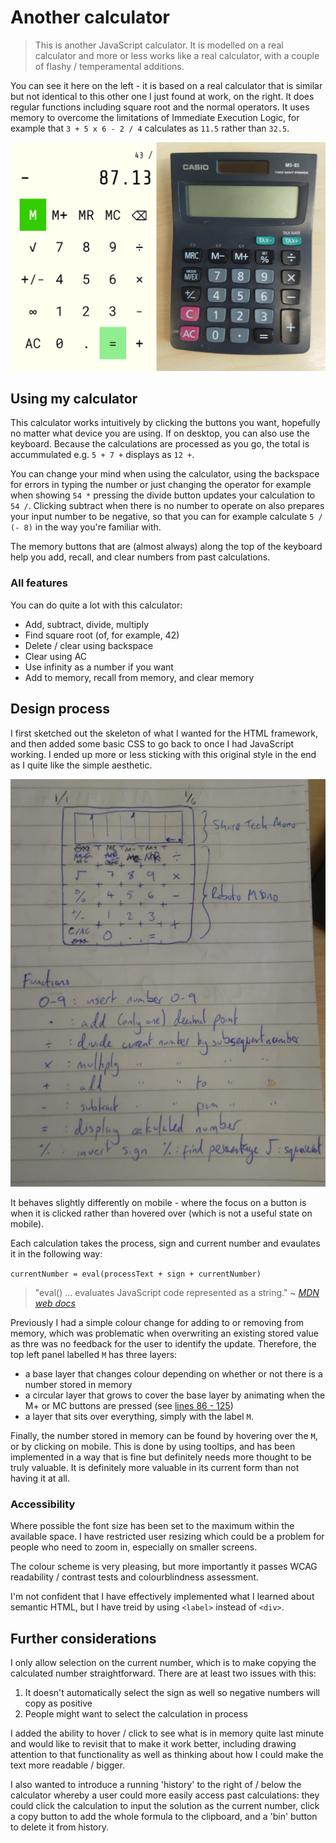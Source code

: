# Another calculator

> This is another JavaScript calculator. It is modelled on a real calculator and more or less works like a real calculator, with a couple of flashy / temperamental additions.

You can see it here on the left - it is based on a real calculator that is similar but not identical to this other one I just found at work, on the right. It does regular functions including square root and the normal operators. It uses memory to overcome the limitations of Immediate Execution Logic, for example that `3 + 5 x 6 - 2 / 4` calculates as `11.5` rather than `32.5`.

![My calculator next to a real one](https://github.com/jackherizsmith/calculator/blob/master/Calculator%20template.jpeg)

## Using my calculator
This calculator works intuitively by clicking the buttons you want, hopefully no matter what device you are using. If on desktop, you can also use the keyboard. Because the calculations are processed as you go, the total is accummulated e.g. `5 + 7 +` displays as `12 +`.

You can change your mind when using the calculator, using the backspace for errors in typing the number or just changing the operator for example when showing `54 *` pressing the divide button updates your calculation to `54 /`. Clicking subtract when there is no number to operate on also prepares your input number to be negative, so that you can for example calculate `5 / (- 8)` in the way you're familiar with.

The memory buttons that are (almost always) along the top of the keyboard help you add, recall, and clear numbers from past calculations.

### All features
You can do quite a lot with this calculator:
* Add, subtract, divide, multiply
* Find square root (of, for example, 42)
* Delete / clear using backspace
* Clear using AC
* Use infinity as a number if you want
* Add to memory, recall from memory, and clear memory

## Design process
I first sketched out the skeleton of what I wanted for the HTML framework, and then added some basic CSS to go back to once I had JavaScript working. I ended up more or less sticking with this original style in the end as I quite like the simple aesthetic.

![My first calculator sketch](https://github.com/jackherizsmith/calculator/blob/master/Calc%20sketch.jpeg)

It behaves slightly differently on mobile - where the focus on a button is when it is clicked rather than hovered over (which is not a useful state on mobile). 

Each calculation takes the process, sign and current number and evaulates it in the following way: 

`currentNumber = eval(processText + sign + currentNumber)`

> "eval() ... evaluates JavaScript code represented as a string." ~ [_MDN web docs_](https://developer.mozilla.org/en-US/docs/Web/JavaScript/Reference/Global_Objects/eval)

Previously I had a simple colour change for adding to or removing from memory, which was problematic when overwriting an existing stored value as thre was no feedback for the user to identify the update. Therefore, the top left panel labelled `M` has three layers:
* a base layer that changes colour depending on whether or not there is a number stored in memory
* a circular layer that grows to cover the base layer by animating when the M+ or MC buttons are pressed (see [lines 86 - 125](https://github.com/jackherizsmith/calculator/blob/master/styles.css))
* a layer that sits over everything, simply with the label `M`.

Finally, the number stored in memory can be found by hovering over the `M`, or by clicking on mobile. This is done by using tooltips, and has been implemented in a way that is fine but definitely needs more thought to be truly valuable. It is definitely more valuable in its current form than not having it at all. 

### Accessibility
Where possible the font size has been set to the maximum within the available space. I have restricted user resizing which could be a problem for people who need to zoom in, especially on smaller screens.

The colour scheme is very pleasing, but more importantly it passes WCAG readability / contrast tests and colourblindness assessment.

I'm not confident that I have effectively implemented what I learned about semantic HTML, but I have treid by using `<label>` instead of `<div>`.

## Further considerations
I only allow selection on the current number, which is to make copying the calculated number straightforward. There are at least two issues with this:
1. It doesn't automatically select the sign as well so negative numbers will copy as positive
2. People might want to select the calculation in process

I added the ability to hover / click to see what is in memory quite last minute and would like to revisit that to make it work better, including drawing attention to that functionality as well as thinking about how I could make the text more readable / bigger.

I also wanted to introduce a running 'history' to the right of / below the calculator whereby a user could more easily access past calculations: they could click the calculation to input the solution as the current number, click a copy button to add the whole formula to the clipboard, and a 'bin' button to delete it from history.